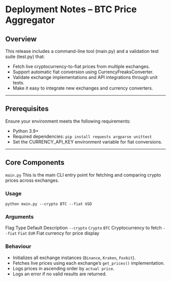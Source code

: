 # Deployment Notes – BTC Price Aggregator

## Overview
This release includes a command-line tool (main.py) and a validation test suite (test.py) that:

- Fetch live cryptocurrency-to-fiat prices from multiple exchanges.
- Support automatic fiat conversion using CurrencyFreaksConverter.
- Validate exchange implementations and API integrations through unit tests.
- Make it easy to integrate new exchanges and currency converters.

--- 

## Prerequisites

Ensure your environment meets the following requirements:
- Python 3.9+
- Required dependencies:
  ```pip install requests argparse unittest```
- Set the CURRENCY_API_KEY environment variable for fiat conversions.

---

## Core Components

```main.py```
This is the main CLI entry point for fetching and comparing crypto prices across exchanges.

### Usage
```python main.py --crypto BTC --fiat USD```

### Arguments
Flag          Type        Default     Description
`--crypto`	  `Crypto`	  `BTC`	      Cryptocurrency to fetch
`--fiat`	    `Fiat`	    `EUR`	      Fiat currency for price display

### Behaviour
- Initializes all exchange instances (`Binance`, `Kraken`, `Foxbit`).
- Fetches live prices using each exchange’s `get_prices()` implementation.
- Logs prices in ascending order by `actual price`.
- Logs an error if no valid results are returned.